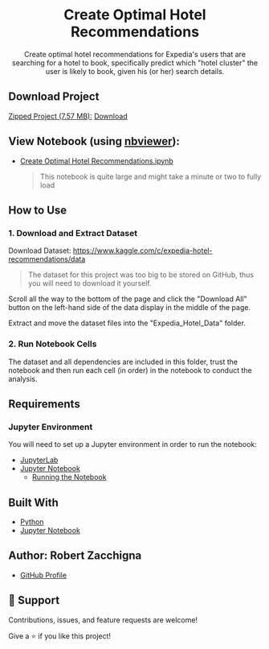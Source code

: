 <h1 align="center">Create Optimal Hotel Recommendations</h1>

<p align="center">Create optimal hotel recommendations for Expedia's users that are searching for a hotel to book, specifically predict which "hotel cluster" the user is likely to book, given his (or her) search details.</p>


## Download Project

<ins>Zipped Project (7.57 MB):</ins> [Download](https://github.com/Robert-Zacchigna/Portfolio/raw/Zipped-Projects/Create%20Optimal%20Hotel%20Recommendations.zip)


## View Notebook (using [nbviewer](https://nbviewer.jupyter.org/faq#what-is-nbviewer)):
* [Create Optimal Hotel Recommendations.ipynb](https://nbviewer.jupyter.org/github/Robert-Zacchigna/Portfolio/blob/main/Create%20Optimal%20Hotel%20Recommendations/Create%20Optimal%20Hotel%20Recommendations.ipynb)
  > This notebook is quite large and might take a minute or two to fully load

## How to Use

### 1. Download and Extract Dataset

Download Dataset: https://www.kaggle.com/c/expedia-hotel-recommendations/data
> The dataset for this project was too big to be stored on GitHub, thus you will need to download it yourself.

Scroll all the way to the bottom of the page and click the "Download All" button on the left-hand side of the 
data display in the middle of the page.

Extract and move the dataset files into the "Expedia_Hotel_Data" folder.


### 2. Run Notebook Cells

The dataset and all dependencies are included in this folder, trust the notebook 
and then run each cell (in order) in the notebook to conduct the analysis.


## Requirements

### Jupyter Environment

You will need to set up a Jupyter environment in order to run the notebook:

* [JupyterLab](https://jupyterlab.readthedocs.io/en/stable/getting_started/installation.html#pip)
* [Jupyter Notebook](https://jupyter.readthedocs.io/en/latest/install/notebook-classic.html#alternative-for-experienced-python-users-installing-jupyter-with-pip)
    * [Running the Notebook](https://jupyter.readthedocs.io/en/latest/running.html#running)


## Built With

- [Python](https://www.python.org/downloads/)
- [Jupyter Notebook](https://jupyter.org/)


## Author: **Robert Zacchigna**

- [GitHub Profile](https://github.com/Robert-Zacchigna "Robert Zacchigna")

## 🤝 Support

Contributions, issues, and feature requests are welcome!

Give a ⭐ if you like this project!
